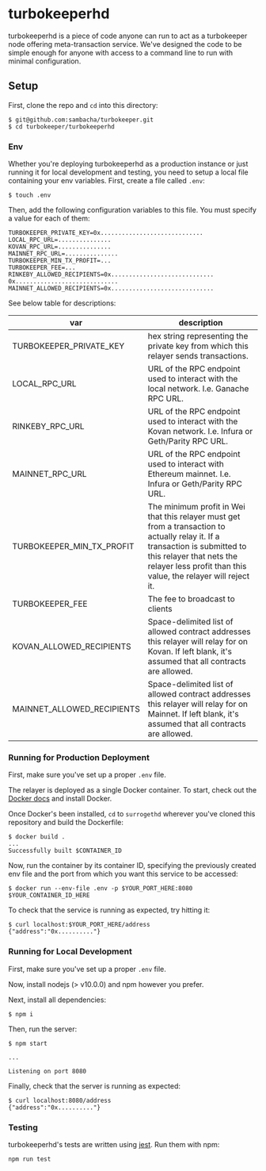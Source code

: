 # turbokeeperhd

turbokeeperhd is a piece of code anyone can run to act as a turbokeeper node offering meta-transaction service. We've designed the code to be simple enough for anyone with access to a command line to run with minimal configuration.

## Setup

First, clone the repo and `cd` into this directory:

```
$ git@github.com:sambacha/turbokeeper.git
$ cd turbokeeper/turbokeeperhd
```

### Env

Whether you're deploying turbokeeperhd as a production instance or just running it for local development and testing, you need to setup a local file containing your env variables. First, create a file called `.env`:

```
$ touch .env
```

Then, add the following configuration variables to this file. You must specify a value for each of them:

```
TURBOKEEPER_PRIVATE_KEY=0x.............................
LOCAL_RPC_URL=...............
KOVAN_RPC_URL=...............
MAINNET_RPC_URL=...............
TURBOKEEPER_MIN_TX_PROFIT=...
TURBOKEEPER_FEE=...
RINKEBY_ALLOWED_RECIPIENTS=0x............................. 0x.............................
MAINNET_ALLOWED_RECIPIENTS=0x.............................
```

See below table for descriptions:

| var                        | description                                                                                                                                                                                                                |
| -------------------------- | -------------------------------------------------------------------------------------------------------------------------------------------------------------------------------------------------------------------------- |
| TURBOKEEPER_PRIVATE_KEY      | hex string representing the private key from which this relayer sends transactions.                                                                                                                                        |
| LOCAL_RPC_URL              | URL of the RPC endpoint used to interact with the local network. I.e. Ganache RPC URL.                                                                                                                                     |
| RINKEBY_RPC_URL              | URL of the RPC endpoint used to interact with the Kovan network. I.e. Infura or Geth/Parity RPC URL.                                                                                                                       |
| MAINNET_RPC_URL            | URL of the RPC endpoint used to interact with Ethereum mainnet. I.e. Infura or Geth/Parity RPC URL.                                                                                                                        |
| TURBOKEEPER_MIN_TX_PROFIT    | The minimum profit in Wei that this relayer must get from a transaction to actually relay it. If a transaction is submitted to this relayer that nets the relayer less profit than this value, the relayer will reject it. |
| TURBOKEEPER_FEE              | The fee to broadcast to clients                                                                                                                                                                                            |
| KOVAN_ALLOWED_RECIPIENTS   | Space-delimited list of allowed contract addresses this relayer will relay for on Kovan. If left blank, it's assumed that all contracts are allowed.                                                                       |
| MAINNET_ALLOWED_RECIPIENTS | Space-delimited list of allowed contract addresses this relayer will relay for on Mainnet. If left blank, it's assumed that all contracts are allowed.                                                                     |

### Running for Production Deployment

First, make sure you've set up a proper `.env` file.

The relayer is deployed as a single Docker container. To start, check out the [Docker docs](https://docs.docker.com) and install Docker.

Once Docker's been installed, `cd` to `surrogethd` wherever you've cloned this repository and build the Dockerfile:

```
$ docker build .
...
Successfully built $CONTAINER_ID
```

Now, run the container by its container ID, specifying the previously created env file and the port from which you want this service to be accessed:

```
$ docker run --env-file .env -p $YOUR_PORT_HERE:8080 $YOUR_CONTAINER_ID_HERE
```

To check that the service is running as expected, try hitting it:

```
$ curl localhost:$YOUR_PORT_HERE/address
{"address":"0x.........."}
```

### Running for Local Development

First, make sure you've set up a proper `.env` file.

Now, install nodejs (> v10.0.0) and npm however you prefer.

Next, install all dependencies:

```
$ npm i
```

Then, run the server:

```
$ npm start

...

Listening on port 8080
```

Finally, check that the server is running as expected:

```
$ curl localhost:8080/address
{"address":"0x.........."}
```

### Testing

turbokeeperhd's tests are written using [jest](https://jestjs.io/en/). Run them with npm:

```
npm run test
```
